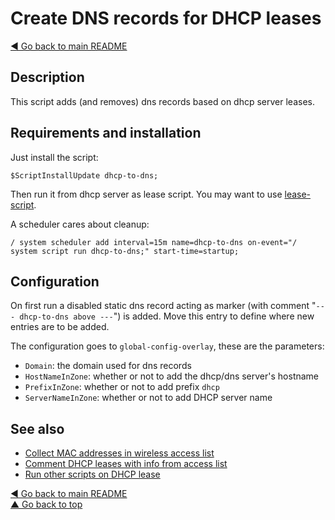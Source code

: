 # Create DNS records for DHCP leases

[◀ Go back to main README](../)

## Description

This script adds \(and removes\) dns records based on dhcp server leases.

## Requirements and installation

Just install the script:

```text
$ScriptInstallUpdate dhcp-to-dns;
```

Then run it from dhcp server as lease script. You may want to use [lease-script](lease-script.md).

A scheduler cares about cleanup:

```text
/ system scheduler add interval=15m name=dhcp-to-dns on-event="/ system script run dhcp-to-dns;" start-time=startup;
```

## Configuration

On first run a disabled static dns record acting as marker \(with comment "`--- dhcp-to-dns above ---`"\) is added. Move this entry to define where new entries are to be added.

The configuration goes to `global-config-overlay`, these are the parameters:

* `Domain`: the domain used for dns records
* `HostNameInZone`: whether or not to add the dhcp/dns server's hostname
* `PrefixInZone`: whether or not to add prefix `dhcp`
* `ServerNameInZone`: whether or not to add DHCP server name

## See also

* [Collect MAC addresses in wireless access list](collect-wireless-mac.md)
* [Comment DHCP leases with info from access list](dhcp-lease-comment.md)
* [Run other scripts on DHCP lease](lease-script.md)

[◀ Go back to main README](../)  
[▲ Go back to top](dhcp-to-dns.md#top)

